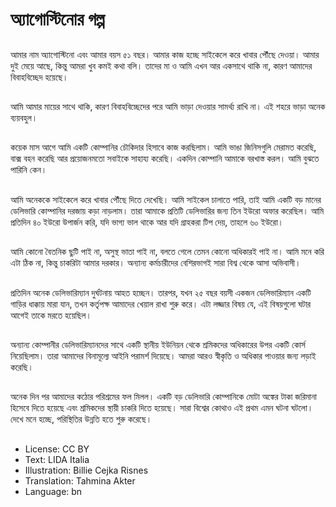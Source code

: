 # অ্যাগোস্টিনোর গল্প

##
আমার নাম অ্যাগোস্টিনো এবং আমার বয়স ৫১ বছর। আমার কাজ হচ্ছে সাইকেলে করে খাবার পৌঁছে দেওয়া। আমার দুই মেয়ে আছে, কিন্তু আমরা খুব কমই কথা বলি। তাদের মা ও আমি এখন আর একসাথে থাকি না, কারণ আমাদের বিবাহবিচ্ছেদ হয়েছে।

##
আমি আমার মায়ের সাথে থাকি, কারণ বিবাহবিচ্ছেদের পরে আমি ভাড়া দেওয়ার সামর্থ্য রাখি না। এই শহরে ভাড়া অনেক ব্যয়বহুল।

##
কয়েক মাস আগে আমি একটি কোম্পানির চৌকিদার হিসাবে কাজ করছিলাম। আমি ভাঙা জিনিসগুলি মেরামত করেছি, বাক্স বহন করেছি আর প্রয়োজনমতো সবাইকে সাহায্য করেছি। একদিন কোম্পানি আমাকে বরখাস্ত করল। আমি বুঝতে পারিনি কেন।

##
আমি অনেককে সাইকেলে করে খাবার পৌঁছে দিতে দেখেছি। আমি সাইকেল চালাতে পারি, তাই আমি একটি বড় মানের ডেলিভারি কোম্পানির দরজায় কড়া নাড়লাম। তারা আমাকে প্রতিটি ডেলিভারির জন্য তিন ইউরো অফার করেছিল। আমি প্রতিদিন ৪০ ইউরো উপার্জন করি, যদি ভাগ্য ভাল থাকে আর যদি গ্রাহকরা টিপ দেয়, তাহলে ৬০ ইউরো।

##
আমি কোনো বৈতনিক ছুটি পাই না, অসুস্থ ভাতা পাই না, বলতে গেলে তেমন কোনো অধিকারই পাই না। আমি মনে করি এটা ঠিক না, কিন্তু চাকরিটা আমার দরকার। অন্যান্য কর্মচারীদের বেশিরভাগই সারা বিশ্ব থেকে আসা অভিবাসী।

##
প্রতিদিন অনেক ডেলিভারিম্যান দুর্ঘটনায় আহত হচ্ছেন। তারপর, যখন ২৫ বছর বয়সী একজন ডেলিভারিম্যান একটি গাড়ির ধাক্কায় মারা যান, তখন কর্তৃপক্ষ আমাদের খেয়াল রাখা শুরু করে। এটা লজ্জার বিষয় যে, এই বিষয়গুলো ঘটার আগেই তাকে মরতে হয়েছিল।

##
অন্যান্য কোম্পানীর ডেলিভারিম্যানদের সাথে একটি স্থানীয় ইউনিয়ন থেকে শ্রমিকদের অধিকারের উপর একটি কোর্স নিয়েছিলাম। তারা আমাদের বিনামূল্যে আইনি পরামর্শ দিয়েছে। আমরা আরও স্বীকৃতি ও অধিকার পাওয়ার জন্য লড়াই করেছি।

##
অনেক দিন পর আমাদের কঠোর পরিশ্রমের ফল মিলল। একটি বড় ডেলিভারি কোম্পানিকে মোটা অঙ্কের টাকা জরিমানা হিসেবে দিতে হয়েছে এবং শ্রমিকদের স্থায়ী চাকরি দিতে হয়েছে। সারা বিশ্বের কোথাও এই প্রথম এমন ঘটনা ঘটলো। দেখে মনে হচ্ছে, পরিস্থিতির উন্নতি হতে শুরু করেছে।

##
* License: CC BY
* Text: LIDA Italia
* Illustration: Billie Cejka Risnes
* Translation: Tahmina Akter
* Language: bn
